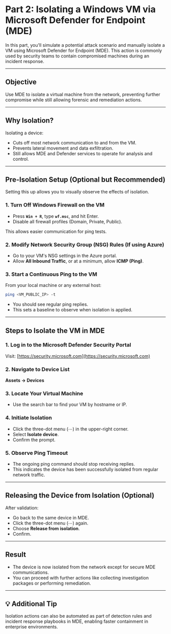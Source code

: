 # Part 2: Isolating a Windows VM via Microsoft Defender for Endpoint (MDE)

In this part, you'll simulate a potential attack scenario and manually isolate a VM using Microsoft Defender for Endpoint (MDE). This action is commonly used by security teams to contain compromised machines during an incident response.

---

## Objective

Use MDE to isolate a virtual machine from the network, preventing further compromise while still allowing forensic and remediation actions.

---

## Why Isolation?

Isolating a device:

- Cuts off most network communication to and from the VM.
- Prevents lateral movement and data exfiltration.
- Still allows MDE and Defender services to operate for analysis and control.

---

## Pre-Isolation Setup (Optional but Recommended)

Setting this up allows you to visually observe the effects of isolation.

### 1. Turn Off Windows Firewall on the VM

- Press **`Win + R`**, type **`wf.msc`**, and hit Enter.
- Disable all firewall profiles (Domain, Private, Public).

This allows easier communication for ping tests.

### 2. Modify Network Security Group (NSG) Rules (If using Azure)

- Go to your VM's NSG settings in the Azure portal.
- Allow **All Inbound Traffic**, or at a minimum, allow **ICMP (Ping)**.

### 3. Start a Continuous Ping to the VM

From your local machine or any external host:

```bash
ping <VM_PUBLIC_IP> -t
````

* You should see regular ping replies.
* This sets a baseline to observe when isolation is applied.

---

## Steps to Isolate the VM in MDE

### 1. Log in to the Microsoft Defender Security Portal

Visit: [https://security.microsoft.com](https://security.microsoft.com)

### 2. Navigate to Device List

**Assets → Devices**

### 3. Locate Your Virtual Machine

* Use the search bar to find your VM by hostname or IP.

### 4. Initiate Isolation

* Click the three-dot menu (⋯) in the upper-right corner.
* Select **Isolate device**.
* Confirm the prompt.

### 5. Observe Ping Timeout

* The ongoing ping command should stop receiving replies.
* This indicates the device has been successfully isolated from regular network traffic.

---

## Releasing the Device from Isolation (Optional)

After validation:

* Go back to the same device in MDE.
* Click the three-dot menu (⋯) again.
* Choose **Release from isolation**.
* Confirm.

---

## Result

* The device is now isolated from the network except for secure MDE communications.
* You can proceed with further actions like collecting investigation packages or performing remediation.

---

## 💡 Additional Tip

Isolation actions can also be automated as part of detection rules and incident response playbooks in MDE, enabling faster containment in enterprise environments.
